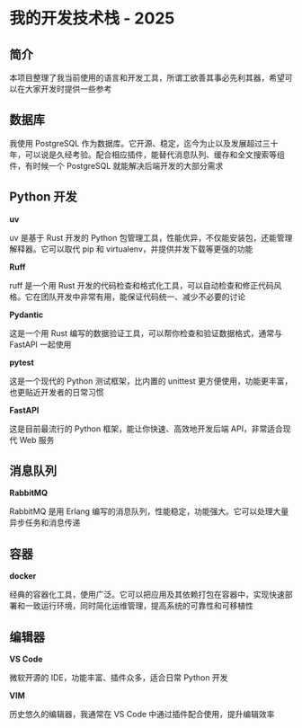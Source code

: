 # 我的开发技术栈 - 2025

## 简介

本项目整理了我当前使用的语言和开发工具，所谓工欲善其事必先利其器，希望可以在大家开发时提供一些参考

## 数据库

我使用 PostgreSQL 作为数据库。它开源、稳定，迄今为止以及发展超过三十年，可以说是久经考验。配合相应插件，能替代消息队列、缓存和全文搜索等组件，有时候一个 PostgreSQL 就能解决后端开发的大部分需求

## Python 开发

**uv**

uv 是基于 Rust 开发的 Python 包管理工具，性能优异，不仅能安装包，还能管理解释器。它可以取代 pip 和 virtualenv，并提供并发下载等更强的功能

**Ruff**

ruff 是一个用 Rust 开发的代码检查和格式化工具，可以自动检查和修正代码风格。它在团队开发中非常有用，能保证代码统一、减少不必要的讨论

**Pydantic**

这是一个用 Rust 编写的数据验证工具，可以帮你检查和验证数据格式，通常与 FastAPI 一起使用

**pytest**

这是一个现代的 Python 测试框架，比内置的 unittest 更方便使用，功能更丰富，也更贴近开发者的日常习惯

**FastAPI**

这是目前最流行的 Python 框架，能让你快速、高效地开发后端 API，非常适合现代 Web 服务

## 消息队列

**RabbitMQ**

RabbitMQ 是用 Erlang 编写的消息队列，性能稳定，功能强大。它可以处理大量异步任务和消息传递

## 容器

**docker**

经典的容器化工具，使用广泛。它可以把应用及其依赖打包在容器中，实现快速部署和一致运行环境，同时简化运维管理，提高系统的可靠性和可移植性

## 编辑器

**VS Code**

微软开源的 IDE，功能丰富、插件众多，适合日常 Python 开发

**VIM**

历史悠久的编辑器，我通常在 VS Code 中通过插件配合使用，提升编辑效率
